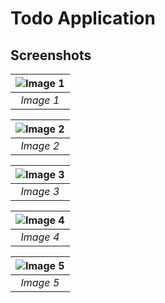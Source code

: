 # Todo Application

## Screenshots

| ![Image 1](https://github.com/mohammad-ayan-008/CodeSoft/assets/107920513/e8a001b5-b300-4fd7-91c7-2931d4d6b0b4) |
|:--:|
| *Image 1* |

| ![Image 2](https://github.com/mohammad-ayan-008/CodeSoft/assets/107920513/fd466800-ccde-4430-93d8-15adb5642512) |
|:--:|
| *Image 2* |

| ![Image 3](https://github.com/mohammad-ayan-008/CodeSoft/assets/107920513/58792bbc-754c-4160-8a0d-1648cfd73704) |
|:--:|
| *Image 3* |

| ![Image 4](https://github.com/mohammad-ayan-008/CodeSoft/assets/107920513/0f931fb0-0b90-475a-892d-cab498d2d1d2) |
|:--:|
| *Image 4* |

| ![Image 5](https://github.com/mohammad-ayan-008/CodeSoft/assets/107920513/ffe263a4-7a20-4acc-a8d6-fe2eec8d7231) |
|:--:|
| *Image 5* |
